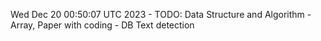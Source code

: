 Wed Dec 20 00:50:07 UTC 2023 - TODO: Data Structure and Algorithm - Array, Paper with coding - DB Text detection
